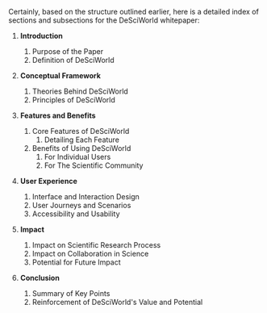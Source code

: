 Certainly, based on the structure outlined earlier, here is a detailed index of sections and subsections for the DeSciWorld whitepaper:

1. **Introduction**
    1. Purpose of the Paper
    2. Definition of DeSciWorld 

2. **Conceptual Framework**
    1. Theories Behind DeSciWorld
    2. Principles of DeSciWorld
   
3. **Features and Benefits**
    1. Core Features of DeSciWorld
        1. Detailing Each Feature
    2. Benefits of Using DeSciWorld
        1. For Individual Users
        2. For The Scientific Community

4. **User Experience**
    1. Interface and Interaction Design
    2. User Journeys and Scenarios
    3. Accessibility and Usability

5. **Impact**
    1. Impact on Scientific Research Process
    2. Impact on Collaboration in Science
    3. Potential for Future Impact

6. **Conclusion**
    1. Summary of Key Points
    2. Reinforcement of DeSciWorld's Value and Potential